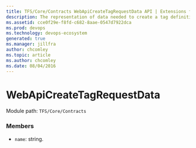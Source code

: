 ```yaml
---
title: TFS/Core/Contracts WebApiCreateTagRequestData API | Extensions for Azure DevOps Services
description: The representation of data needed to create a tag definition which is sent across the wire.
ms.assetid: cce0f29e-f8fd-c682-8aae-0547d7922dca
ms.prod: devops
ms.technology: devops-ecosystem
generated: true
ms.manager: jillfra
author: chcomley
ms.topic: article
ms.author: chcomley
ms.date: 08/04/2016
---
```


# WebApiCreateTagRequestData

Module path: `TFS/Core/Contracts`


### Members

* `name`: string. 

